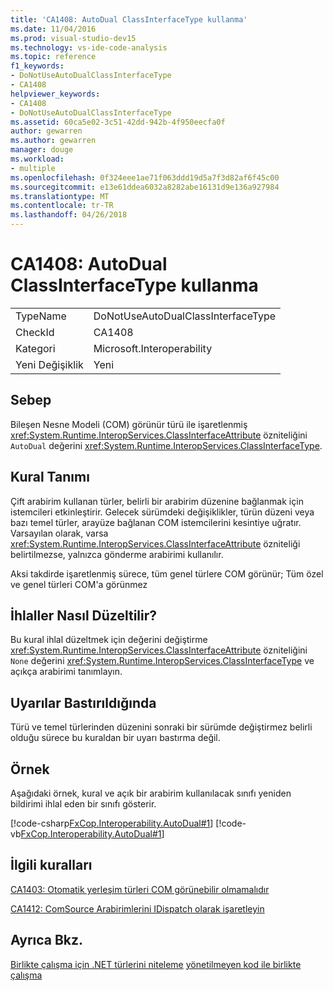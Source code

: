 ```yaml
---
title: 'CA1408: AutoDual ClassInterfaceType kullanma'
ms.date: 11/04/2016
ms.prod: visual-studio-dev15
ms.technology: vs-ide-code-analysis
ms.topic: reference
f1_keywords:
- DoNotUseAutoDualClassInterfaceType
- CA1408
helpviewer_keywords:
- CA1408
- DoNotUseAutoDualClassInterfaceType
ms.assetid: 60ca5e02-3c51-42dd-942b-4f950eecfa0f
author: gewarren
ms.author: gewarren
manager: douge
ms.workload:
- multiple
ms.openlocfilehash: 0f324eee1ae71f063ddd19d5a7f3d82af6f45c00
ms.sourcegitcommit: e13e61ddea6032a8282abe16131d9e136a927984
ms.translationtype: MT
ms.contentlocale: tr-TR
ms.lasthandoff: 04/26/2018
---
```

# <a name="ca1408-do-not-use-autodual-classinterfacetype"></a>CA1408: AutoDual ClassInterfaceType kullanma
|||
|-|-|
|TypeName|DoNotUseAutoDualClassInterfaceType|
|CheckId|CA1408|
|Kategori|Microsoft.Interoperability|
|Yeni Değişiklik|Yeni|

## <a name="cause"></a>Sebep
 Bileşen Nesne Modeli (COM) görünür türü ile işaretlenmiş <xref:System.Runtime.InteropServices.ClassInterfaceAttribute> özniteliğini `AutoDual` değerini <xref:System.Runtime.InteropServices.ClassInterfaceType>.

## <a name="rule-description"></a>Kural Tanımı
 Çift arabirim kullanan türler, belirli bir arabirim düzenine bağlanmak için istemcileri etkinleştirir. Gelecek sürümdeki değişiklikler, türün düzeni veya bazı temel türler, arayüze bağlanan COM istemcilerini kesintiye uğratır. Varsayılan olarak, varsa <xref:System.Runtime.InteropServices.ClassInterfaceAttribute> özniteliği belirtilmezse, yalnızca gönderme arabirimi kullanılır.

 Aksi takdirde işaretlenmiş sürece, tüm genel türlere COM görünür; Tüm özel ve genel türleri COM'a görünmez

## <a name="how-to-fix-violations"></a>İhlaller Nasıl Düzeltilir?
 Bu kural ihlal düzeltmek için değerini değiştirme <xref:System.Runtime.InteropServices.ClassInterfaceAttribute> özniteliğini `None` değerini <xref:System.Runtime.InteropServices.ClassInterfaceType> ve açıkça arabirimi tanımlayın.

## <a name="when-to-suppress-warnings"></a>Uyarılar Bastırıldığında
 Türü ve temel türlerinden düzenini sonraki bir sürümde değiştirmez belirli olduğu sürece bu kuraldan bir uyarı bastırma değil.

## <a name="example"></a>Örnek
 Aşağıdaki örnek, kural ve açık bir arabirim kullanılacak sınıfı yeniden bildirimi ihlal eden bir sınıfı gösterir.

 [!code-csharp[FxCop.Interoperability.AutoDual#1](../code-quality/codesnippet/CSharp/ca1408-do-not-use-autodual-classinterfacetype_1.cs)]
 [!code-vb[FxCop.Interoperability.AutoDual#1](../code-quality/codesnippet/VisualBasic/ca1408-do-not-use-autodual-classinterfacetype_1.vb)]

## <a name="related-rules"></a>İlgili kuralları
 [CA1403: Otomatik yerleşim türleri COM görünebilir olmamalıdır](../code-quality/ca1403-auto-layout-types-should-not-be-com-visible.md)

 [CA1412: ComSource Arabirimlerini IDispatch olarak işaretleyin](../code-quality/ca1412-mark-comsource-interfaces-as-idispatch.md)

## <a name="see-also"></a>Ayrıca Bkz.
 [Birlikte çalışma için .NET türlerini niteleme](/dotnet/framework/interop/qualifying-net-types-for-interoperation) [yönetilmeyen kod ile birlikte çalışma](/dotnet/framework/interop/index)
